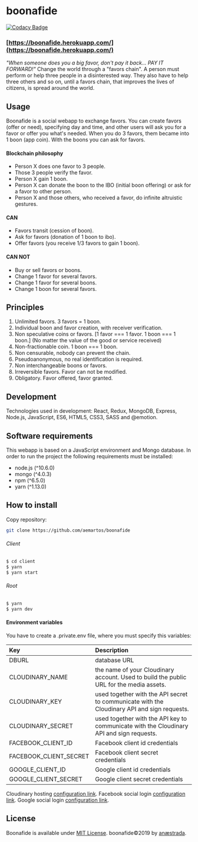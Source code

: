 # boonafide
[![Codacy Badge](https://api.codacy.com/project/badge/Grade/032683a5d73b414688fbf6fb6967d909)](https://www.codacy.com/app/aemartos/boonafide?utm_source=github.com&amp;utm_medium=referral&amp;utm_content=aemartos/boonafide&amp;utm_campaign=Badge_Grade)

### [https://boonafide.herokuapp.com/](https://boonafide.herokuapp.com/)
*"When someone does you a big favor, don't pay it back... PAY IT FORWARD!"*
Change the world through a "favors chain". A person must perform or help three people in a disinterested way. They also have to help three others and so on, until a favors chain, that improves the lives of citizens, is spread around the world.

## Usage
Boonafide is a social webapp to exchange favors. You can create favors (offer or need), specifying day and time, and other users will ask you for a favor or offer you what's needed. When you do 3 favors, them became into 1 boon (app coin). With the boons you can ask for favors.
#### Blockchain philosophy
- Person X does one favor to 3 people.
- Those 3 people verify the favor.
- Person X gain 1 boon.
- Person X can donate the boon to the IBO (initial boon offering) or ask for a favor to other person.
- Person X and those others, who received a favor, do infinite altruistic gestures.

#### CAN
- Favors transit (cession of boon).
- Ask for favors (donation of 1 boon to ibo).
- Offer favors (you receive 1/3 favors to gain 1 boon).

#### CAN NOT
- Buy or sell favors or boons.
- Change 1 favor for several favors.
- Change 1 favor for several boons.
- Change 1 boon for several favors.

## Principles
1. Unlimited favors. 3 favors = 1 boon.
2. Individual boon and favor creation, with receiver verification.
3. Non speculative coins or favors. [1 favor === 1 favor.  1 boon === 1 boon.] (No matter the value of the good or service received)
4. Non-fractionable coin. 1 boon === 1 boon.
5. Non censurable, nobody can prevent the chain.
6. Pseudoanonymous, no real identification is required.
7. Non interchangeable boons or favors.
8. Irreversible favors. Favor can not be modified.
9. Obligatory. Favor offered, favor granted.

## Development
Technologies used in development: React, Redux, MongoDB, Express, Node.js, JavaScript, ES6, HTML5, CSS3, SASS and @emotion.

## Software requirements
This webapp is based on a JavaScript environment and Mongo database. In order to run the project the following requirements must be installed:

- node.js (^10.6.0)
- mongo (^4.0.3)
- npm (^6.5.0)
- yarn (^1.13.0)

## How to install
Copy repository:

```bash
git clone https://github.com/aemartos/boonafide
```
###### Client
```bash
$ cd client
$ yarn
$ yarn start
```
###### Root
```bash
$ yarn
$ yarn dev
```

#### Environment variables

You have to create a .private.env file, where you must specify this variables:

| Key           | Description |
|:-------------|:-------------|
| DBURL | database URL |
| CLOUDINARY_NAME | the name of your Cloudinary account. Used to build the public URL for the media assets. |
| CLOUDINARY_KEY | used together with the API secret to communicate with the Cloudinary API and sign requests. |
| CLOUDINARY_SECRET | used together with the API key to communicate with the Cloudinary API and sign requests. |
| FACEBOOK_CLIENT_ID | Facebook client id credentials |
| FACEBOOK_CLIENT_SECRET | Facebook client secret credentials |
| GOOGLE_CLIENT_ID | Google client id credentials |
| GOOGLE_CLIENT_SECRET | Google client secret credentials |

Cloudinary hosting [configuration link](https://cloudinary.com/documentation/solution_overview#account_and_api_setup).
Facebook social login [configuration link](https://developers.facebook.com/docs/facebook-login/web/).
Google social login [configuration link](http://www.passportjs.org/docs/google/).

## License

Boonafide is available under [MIT License](./LICENSE).
boonafide©2019 by [anæstrada](https://www.linkedin.com/in/aemartos/).
